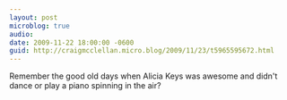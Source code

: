 ```yaml
---
layout: post
microblog: true
audio: 
date: 2009-11-22 18:00:00 -0600
guid: http://craigmcclellan.micro.blog/2009/11/23/t5965595672.html
---
```

Remember the good old days when Alicia Keys was awesome and didn't dance or play a piano spinning in the air?
